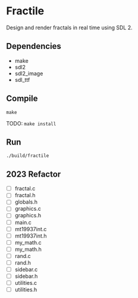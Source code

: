 # Fractile

Design and render fractals in real time using SDL 2.

## Dependencies

- make
- sdl2
- sdl2_image
- sdl_ttf

## Compile

`make`

TODO: `make install`

## Run

`./build/fractile`

## 2023 Refactor

- [ ] fractal.c
- [ ] fractal.h
- [ ] globals.h
- [ ] graphics.c
- [ ] graphics.h
- [ ] main.c
- [ ] mt19937int.c
- [ ] mt19937int.h
- [ ] my_math.c
- [ ] my_math.h
- [ ] rand.c
- [ ] rand.h
- [ ] sidebar.c
- [ ] sidebar.h
- [ ] utilities.c
- [ ] utilities.h